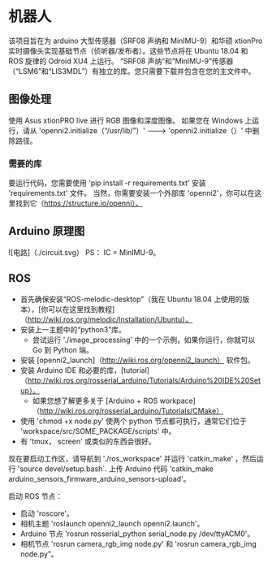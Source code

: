 # 机器人
该项目旨在为 arduino 大型传感器（SRF08 声纳和 MinIMU-9）和华硕 xtionPro 实时摄像头实现基础节点（侦听器/发布者）。这些节点将在 Ubuntu 18.04 和 ROS 旋律的 Odroid XU4 上运行。 
“SRF08 声纳”和“MinIMU-9”传感器（“LSM6”和“LIS3MDL”）有独立的库。您只需要下载并包含在您的主文件中。

## 图像处理

使用 Asus xtionPRO live 进行 RGB 图像和深度图像。 
如果您在 Windows 上运行，请从 'openni2.initialize（“/usr/lib/”）' ---> 'openni2.initialize（）' 中删除路径。

### 需要的库

要运行代码，您需要使用 'pip install -r requirements.txt' 安装  'requirements.txt' 文件。 
当然，你需要安装一个外部库 'openni2'，你可以在这里找到它（https://structure.io/openni）。 

## Arduino 原理图

![电路]（./circuit.svg）
PS： IC = MinIMU-9。

## ROS


- 首先确保安装“ROS-melodic-desktop”（我在 Ubuntu 18.04 上使用的版本），[你可以在这里找到教程]（http://wiki.ros.org/melodic/Installation/Ubuntu）。
- 安装上一主题中的“python3”库。
  - 尝试运行 './image_processing' 中的一个示例，如果你运行，你就可以
 Go 到 Python 端。
- 安装 [openni2_launch]（http://wiki.ros.org/openni2_launch） 软件包。
- 安装 Arduino IDE 和必要的库，[tutorial]（http://wiki.ros.org/rosserial_arduino/Tutorials/Arduino%20IDE%20Setup）。
  - 如果您想了解更多关于 [Arduino + ROS workpace]（http://wiki.ros.org/rosserial_arduino/Tutorials/CMake）
- 使用 'chmod +x node.py' 使两个 python 节点都可执行，通常它们位于 'workspace/src/SOME_PACKAGE/scripts' 中。
- 有 'tmux， screen' 或类似的东西会很好。

现在要启动工作区，请导航到 './ros_workspace' 并运行 'catkin_make' ，然后运行 'source devel/setup.bash`. 
上传 Arduino 代码 'catkin_make arduino_sensors_firmware_arduino_sensors-upload'。 

启动 ROS 节点：

- 启动 'roscore'。
- 相机主题 'roslaunch openni2_launch openni2.launch'。
- Arduino 节点 'rosrun rosserial_python serial_node.py /dev/ttyACM0'。
- 相机节点 'rosrun camera_rgb_img node.py' 和 'rosrun camera_rgb_img node.py”。

